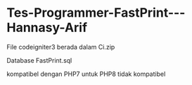 # Tes-Programmer-FastPrint---Hannasy-Arif

File codeigniter3 berada dalam Ci.zip

Database FastPrint.sql

kompatibel dengan PHP7 untuk PHP8 tidak kompatibel
